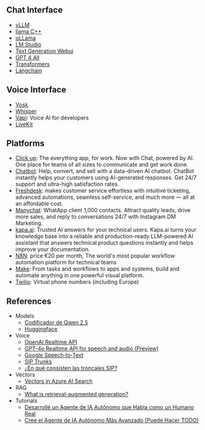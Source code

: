 
## Chat Interface   
- [vLLM](./doc/vllm.md)
- [llama C++](./doc/llama.cpp.md)
- [oLLama](./doc/oLLama.md)
- [LM Studio](./doc/lmstudio.md)
- [Text Generation Webui](./doc/text-generation-webui.md)
- [GPT 4 All](./doc/gpt4all.md)
- [Transformers](./doc/transformers.md)
- [Langchain](./doc/langchain.md)

## Voice Interface   
- [Vosk](./doc/vosk.md)
- [Whisper](./doc/whisper.cpp.md)
- [Vapi](https://vapi.ai/): Voice AI for developers
- [LiveKit](https://livekit.io/)

## Platforms 
- [Click up](https://clickup.com/lp?utm_source=youtube&utm_medium=cpc&utm_campaign=yt_cpc_ar_nnc_pro_trial_all-devices_troas_lp_x_all-departments_x_all-custom-combinations&utm_content=am_cs-combo_rva_all-industries_all-features_all-use-cases_custom-combination-epd&utm_creative=714766731773_AD-3551-employee-influencer-edits-VA3_rva_30-60s_prod_trytoday&gclid=Cj0KCQiAgdC6BhCgARIsAPWNWH0Vz1vbm7sPRrDBp3pPCIUxm1fXlPernCnRhq4WKBQ1aSSQ5DcLFkIaAt44EALw_wcB): The everything app, for work. Now with Chat, powered by AI. One place for teams of all sizes to communicate and get work done. 
- [Chatbot](https://www.chatbot.com/): Help, convert, and sell with a data-driven AI chatbot. ChatBot instantly helps your customers using AI-generated responses. Get 24/7 support and ultra-high satisfaction rates.
- [Freshdesk](https://www.freshworks.com/freshdesk/lp/freshdesk-brand-2/?tactic_id=3387638&utm_source=google-adwords&utm_medium=FD-Search-Brand-Shift-EU-FSE-Spain&utm_campaign=FD-Search-Brand-Shift-EU-FSE-Spain&utm_term=freshdesk&device=c&matchtype=e&network=g&gclid=Cj0KCQiA0--6BhCBARIsADYqyL-N5cXlBaPuMnWfci02Bo49Lrz6q9LlseZduYzf15ujMRrArzJhIVYaAmRHEALw_wcB&audience=kwd-30002131023&ad_id=719956445166&gad_source=1): makes customer service effortless with intuitive ticketing, advanced automations, seamless self-service, and much more — all at an affordable cost.
- [Manychat](https://manychat.com/pricing): WhatApp client 1,000 contacts. Attract quality leads, drive more sales, and reply to conversations 24/7 with Instagram DM Marketing.
- [kapa.ai](https://www.kapa.ai/): Trusted AI answers for your technical users. Kapa.ai turns your knowledge base into a reliable and production-ready LLM-powered AI assistant that answers technical product questions instantly and helps improve your documentation. 
- [N8N](https://n8n.io/pricing/): price €20 per month, The world's most popular workflow automation platform for technical teams
- [Make](https://www.make.com/en): From tasks and workflows to apps and systems, build and automate anything in one powerful visual platform.
- [Twilio](https://www.twilio.com/en-us): Virtual phone numbers (including Europe)

## References
- Models 
    - [Codificador de Qwen 2.5](https://www.datacamp.com/es/tutorial/qwen-coder-2-5?dc_referrer=https%3A%2F%2Fwww.google.com%2F)
    - [Huggingface](https://huggingface.co/models?sort=modified&search=ggml)
- Voice
    - [OpenAI Realtime API](https://platform.openai.com/docs/guides/realtime/overview?text-generation-quickstart-example=audio)
    - [GPT-4o Realtime API for speech and audio (Preview)](https://learn.microsoft.com/en-us/azure/ai-services/openai/realtime-audio-quickstart?pivots=ai-foundry-portal&tabs=keyless%2Cwindows)
    - [Google Speech‑to‑Text](https://cloud.google.com/speech-to-text/docs?hl=es-419)
    - [SIP Trunks](https://voz.com/trunk-sip-landing-desktop/?utm_source=google&utm_medium=cpc&utm_campaign=16810016847&utm_content=1005424&utm_term=sip%20trunk%20espa%C3%B1a&utm_device=c&gad_source=1&gclid=CjwKCAiAtNK8BhBBEiwA8wVt92wmvKJRNT9DpvQQihnaYTcvRthKgJO5pRFoCuvWbUhpEUr5w6fU_hoCszkQAvD_BwE)
    - [¿En qué consisten las troncales SIP?](https://aws.amazon.com/es/what-is/sip-trunking/)
- Vectors 
    - [Vectors in Azure AI Search](https://learn.microsoft.com/en-us/azure/search/vector-search-overview)
- RAG
    - [What is retrieval-augmented generation?](https://research.ibm.com/blog/retrieval-augmented-generation-RAG)
- Tutorials
    - [Desarrollé un Agente de IA Autónomo que Habla como un Humano Real](https://www.youtube.com/watch?v=pzLaFYkSudU)
    - [Cree el Agente de IA Autónomo Más Avanzado (Puede Hacer TODO)](https://www.youtube.com/watch?v=4mpef_cuymY)